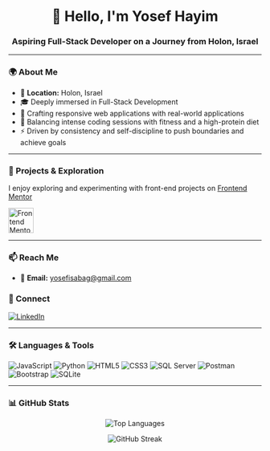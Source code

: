 <h1 align="center">👋 Hello, I'm Yosef Hayim</h1>
<h3 align="center">Aspiring Full-Stack Developer on a Journey from Holon, Israel</h3>

---

### 🌍 About Me
- 📍 **Location:** Holon, Israel
- 🎓 Deeply immersed in Full-Stack Development
- 🧩 Crafting responsive web applications with real-world applications
- 💪 Balancing intense coding sessions with fitness and a high-protein diet
- ⚡ Driven by consistency and self-discipline to push boundaries and achieve goals

---

### 🎨 Projects & Exploration
I enjoy exploring and experimenting with front-end projects on [Frontend Mentor](https://www.frontendmentor.io/profile/YosefHayim)

<a href="https://www.frontendmentor.io/profile/YosefHayim" target="_blank">
  <img src="https://www.frontendmentor.io/static/images/logo-mobile.svg" alt="Frontend Mentor" width="50" />
</a>

---

### 📫 Reach Me
- 📧 **Email:** yosefisabag@gmail.com

### 🤝 Connect
<a href="https://www.linkedin.com/in/yosef-sabag-113841239/" target="_blank">
  <img src="https://img.shields.io/badge/LinkedIn-0A66C2?style=for-the-badge&logo=linkedin&logoColor=white" alt="LinkedIn"/>
</a>

---

### 🛠️ Languages & Tools
<p>
  <img src="https://img.shields.io/badge/JavaScript-323330?style=for-the-badge&logo=javascript&logoColor=F7DF1E" alt="JavaScript"/>
  <img src="https://img.shields.io/badge/Python-3776AB?style=for-the-badge&logo=python&logoColor=white" alt="Python"/>
  <img src="https://img.shields.io/badge/HTML5-E34F26?style=for-the-badge&logo=html5&logoColor=white" alt="HTML5"/>
  <img src="https://img.shields.io/badge/CSS3-1572B6?style=for-the-badge&logo=css3&logoColor=white" alt="CSS3"/>
  <img src="https://img.shields.io/badge/SQL Server-CC2927?style=for-the-badge&logo=microsoft-sql-server&logoColor=white" alt="SQL Server"/>
  <img src="https://img.shields.io/badge/Postman-FF6C37?style=for-the-badge&logo=postman&logoColor=white" alt="Postman"/>
  <img src="https://img.shields.io/badge/Bootstrap-563D7C?style=for-the-badge&logo=bootstrap&logoColor=white" alt="Bootstrap"/>
  <img src="https://img.shields.io/badge/SQLite-003B57?style=for-the-badge&logo=sqlite&logoColor=white" alt="SQLite"/>
</p>

---

### 📊 GitHub Stats
<p align="center">
  <img src="https://github-readme-stats.vercel.app/api/top-langs/?username=yosefhayim&layout=compact&theme=radical" alt="Top Languages" />
</p>

<p align="center">
  <img src="https://github-readme-streak-stats.herokuapp.com/?user=yosefhayim&theme=radical" alt="GitHub Streak" />
</p>
